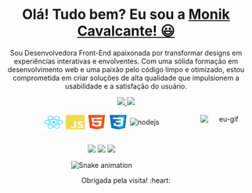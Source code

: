 <div>
  
  <h1 align="center">
    Olá! Tudo bem? Eu sou a 
    <a href="https://www.linkedin.com/in/monik-cavalcante-1838431b3/">Monik Cavalcante! 😃️</a>
  </h1>
  
  <p align="center">
    Sou Desenvolvedora Front-End apaixonada por transformar designs em experiências interativas e envolventes. Com uma sólida formação em desenvolvimento web e uma paixão pelo código limpo e otimizado, estou comprometida em criar soluções de alta qualidade que impulsionem a usabilidade e a satisfação do usuário.
  
  </p>
  
 
  
</div>

<div align="center">
  <a href="https://github.com/monikcavalcante">
    <img height="150em" src="https://github-readme-stats.vercel.app/api?username=monikcavalcante&count_private=true&include_all_commits=true&show_icons=true&theme=dracula&hide_border=false&show_owner=true"/>
    <img height="150em" src="https://github-readme-stats.vercel.app/api/top-langs/?username=monikcavalcante&theme=dracula&hide_border=false&&layout=compact"/>
  </a>
</div>

<div align="center" valign="top"><br>
  <img align="center" alt="React" height="30" width="40" src="https://raw.githubusercontent.com/devicons/devicon/master/icons/react/react-original.svg">
  <img align="center" alt="Js" height="30" width="40" src="https://raw.githubusercontent.com/devicons/devicon/master/icons/javascript/javascript-plain.svg">

  <img align="center" alt="HTML" height="30" width="40" src="https://raw.githubusercontent.com/devicons/devicon/master/icons/html5/html5-original.svg">
  <img align="center" alt="CSS" height="30" width="40" src="https://raw.githubusercontent.com/devicons/devicon/master/icons/css3/css3-original.svg">
  <img align="center" alt="nodejs" height="30" width="40" src="https://cdn.worldvectorlogo.com/logos/nodejs-icon.svg">
 <img align="right" alt="eu-gif"  height="100" width="100" src="https://cdn.discordapp.com/attachments/1005677720174333995/1113968624357621800/eu.gif">
 
</div><br>

<div align="center">
 
  <a href="https://www.instagram.com/monnlet/" target="_blank"><img src="https://img.shields.io/badge/-Instagram-%23E4405F?style=for-the-badge&logo=instagram&logoColor=white" target="_blank"></a>
  <a href="https://www.linkedin.com/in/monik-cavalcante-1838431b3/" target="_blank"><img src="https://img.shields.io/badge/-LinkedIn-%230077B5?style=for-the-badge&logo=linkedin&logoColor=white" target="_blank"></a> 
  <a href="mailto:monikcavalcante.dev@gmail.com"><img src="https://img.shields.io/badge/-Gmail-%23333?style=for-the-badge&logo=gmail&logoColor=white" target="_blank"></a>
</div>

<div align="center">

  ![Snake animation](https://github.com/danielbped/danielbped/blob/output/github-contribution-grid-snake.svg)
  
</div>

<div align="center">
  <p>Obrigada pela visita! :heart: 

</div>
